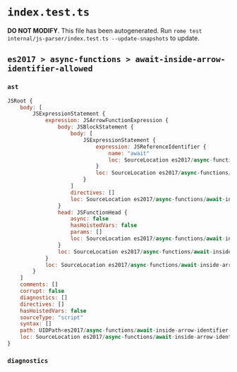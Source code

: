 # `index.test.ts`

**DO NOT MODIFY**. This file has been autogenerated. Run `rome test internal/js-parser/index.test.ts --update-snapshots` to update.

## `es2017 > async-functions > await-inside-arrow-identifier-allowed`

### `ast`

```javascript
JSRoot {
	body: [
		JSExpressionStatement {
			expression: JSArrowFunctionExpression {
				body: JSBlockStatement {
					body: [
						JSExpressionStatement {
							expression: JSReferenceIdentifier {
								name: "await"
								loc: SourceLocation es2017/async-functions/await-inside-arrow-identifier-allowed/input.js 1:8-1:13 (await)
							}
							loc: SourceLocation es2017/async-functions/await-inside-arrow-identifier-allowed/input.js 1:8-1:13
						}
					]
					directives: []
					loc: SourceLocation es2017/async-functions/await-inside-arrow-identifier-allowed/input.js 1:6-1:15
				}
				head: JSFunctionHead {
					async: false
					hasHoistedVars: false
					params: []
					loc: SourceLocation es2017/async-functions/await-inside-arrow-identifier-allowed/input.js 1:0-1:5
				}
				loc: SourceLocation es2017/async-functions/await-inside-arrow-identifier-allowed/input.js 1:0-1:15
			}
			loc: SourceLocation es2017/async-functions/await-inside-arrow-identifier-allowed/input.js 1:0-1:15
		}
	]
	comments: []
	corrupt: false
	diagnostics: []
	directives: []
	hasHoistedVars: false
	sourceType: "script"
	syntax: []
	path: UIDPath<es2017/async-functions/await-inside-arrow-identifier-allowed/input.js>
	loc: SourceLocation es2017/async-functions/await-inside-arrow-identifier-allowed/input.js 1:0-1:15
}
```

### `diagnostics`

```

```
